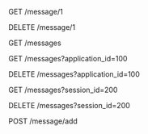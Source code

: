 

GET /message/1   

DELETE /message/1 

GET /messages 

GET /messages?application_id=100

DELETE /messages?application_id=100

GET /messages?session_id=200

DELETE /messages?session_id=200

POST /message/add

